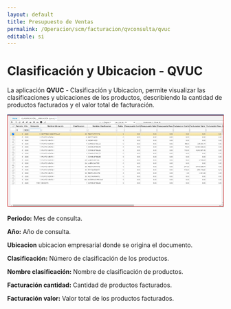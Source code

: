 ```yaml
---
layout: default
title: Presupuesto de Ventas
permalink: /Operacion/scm/facturacion/qvconsulta/qvuc
editable: si
---
```


# Clasificación y Ubicacion - QVUC

La aplicación **QVUC**  - Clasificación y Ubicacion, permite visualizar las clasificaciones y ubicaciones de los productos, describiendo la cantidad de productos facturados y el valor total de facturación.















![](qvuc1.png)















**Periodo:** Mes de consulta.  







**Año:** Año de consulta.  







**Ubicacion** ubicacion empresarial donde se origina el documento.  







**Clasificación:** Número de clasificación de los productos.  







**Nombre clasificación:** Nombre de clasificación de productos.  







**Facturación cantidad:** Cantidad de productos facturados.  







**Facturación valor:** Valor total de los productos facturados.  























